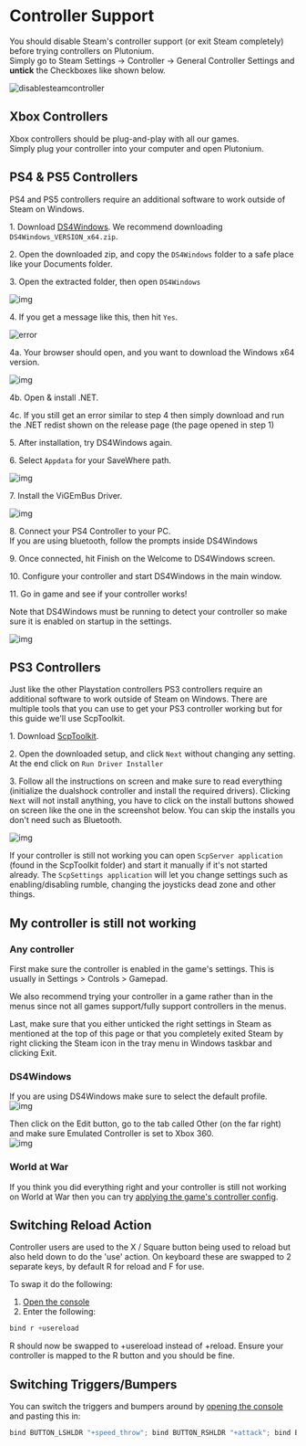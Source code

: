 # Controller Support

<Alert variant="warning">

You should disable Steam's controller support (or exit Steam completely) before trying controllers on Plutonium.  
Simply go to Steam Settings -> Controller -> General Controller Settings and **untick** the Checkboxes like shown below.

![disablesteamcontroller](/images/docs/controllers/U1bs5Z9.png)

</Alert>

## Xbox Controllers

Xbox controllers should be plug-and-play with all our games.  
Simply plug your controller into your computer and open Plutonium.

## PS4 & PS5 Controllers

PS4 and PS5 controllers require an additional software to work outside of Steam on Windows.

1\. Download [DS4Windows](https://github.com/Ryochan7/DS4Windows/releases/latest). We recommend downloading `DS4Windows_VERSION_x64.zip`.

2\. Open the downloaded zip, and copy the `DS4Windows` folder to a safe place like your Documents folder.

3\. Open the extracted folder, then open `DS4Windows`

![img](/images/docs/controllers/sxik1Bs.png)

4\. If you get a message like this, then hit `Yes`.

![error](/images/docs/controllers/BEqRTW4.png)

4a\. Your browser should open, and you want to download the Windows x64 version.

![img](/images/docs/controllers/s2FRt73.png)

4b\. Open & install .NET.

4c\. If you still get an error similar to step 4 then simply download and run the .NET redist shown on the release page (the page opened in step 1)

5\. After installation, try DS4Windows again.

6\. Select `Appdata` for your SaveWhere path.

![img](/images/docs/controllers/3EJ1wzA.png)

7\. Install the ViGEmBus Driver.

![img](/images/docs/controllers/RHrY0Wu.png)

8\. Connect your PS4 Controller to your PC.  
If you are using bluetooth, follow the prompts inside DS4Windows

9\. Once connected, hit Finish on the Welcome to DS4Windows screen.

10\. Configure your controller and start DS4Windows in the main window.

11\. Go in game and see if your controller works!

Note that DS4Windows must be running to detect your controller so make sure it is enabled on startup in the settings.

![img](/images/docs/controllers/ps4-final.png)

## PS3 Controllers

Just like the other Playstation controllers PS3 controllers require an additional software to work outside of Steam on Windows.
There are multiple tools that you can use to get your PS3 controller working but for this guide we'll use ScpToolkit.

1\. Download [ScpToolkit](https://github.com/nefarius/ScpToolkit/releases/download/v1.7.277.16103-BETA/ScpToolkit_Setup.exe).

2\. Open the downloaded setup, and click `Next` without changing any setting. At the end click on `Run Driver Installer`

3\. Follow all the instructions on screen and make sure to read everything (initialize the dualshock controller and install the required drivers). Clicking `Next` will not install anything, you have to click on the install buttons showed on screen like the one in the screenshot below. You can skip the installs you don't need such as Bluetooth.

![img](/images/docs/controllers/ps3-1.png)

If your controller is still not working you can open `ScpServer application` (found in the ScpToolkit folder) and start it manually if it's not started already.
The `ScpSettings application` will let you change settings such as enabling/disabling rumble, changing the joysticks dead zone and other things.

## My controller is still not working

### Any controller

First make sure the controller is enabled in the game's settings. This is usually in Settings > Controls > Gamepad.  

We also recommend trying your controller in a game rather than in the menus since not all games support/fully support controllers in the menus.

Last, make sure that you either unticked the right settings in Steam as mentioned at the top of this page or that you completely exited Steam by right clicking the Steam icon in the tray menu in Windows taskbar and clicking Exit.

### DS4Windows

If you are using DS4Windows make sure to select the default profile.  
![img](/images/docs/controllers/ds4windows-main.png)

Then click on the Edit button, go to the tab called Other (on the far right) and make sure Emulated Controller is set to Xbox 360.  
![img](/images/docs/controllers/ds4windows-profile.png)

### World at War

If you think you did everything right and your controller is still not working on World at War then you can try [applying the game's controller config](/docs/client/t4/rebinding-controller/).

## Switching Reload Action

Controller users are used to the X / Square button being used to reload but also held down to do the 'use' action.
On keyboard these are swapped to 2 separate keys, by default R for reload and F for use.

To swap it do the following:

1. [Open the console](/docs/opening-console)
2. Enter the following:
```cs
bind r +usereload
```
R should now be swapped to +usereload instead of +reload. Ensure your controller is mapped to the R button and you should be fine.

## Switching Triggers/Bumpers

You can switch the triggers and bumpers around by [opening the console](/docs/opening-console) and pasting this in:

```cs
bind BUTTON_LSHLDR "+speed_throw"; bind BUTTON_RSHLDR "+attack"; bind BUTTON_LTRIG "+smoke"; bind BUTTON_RTRIG "+frag"
```